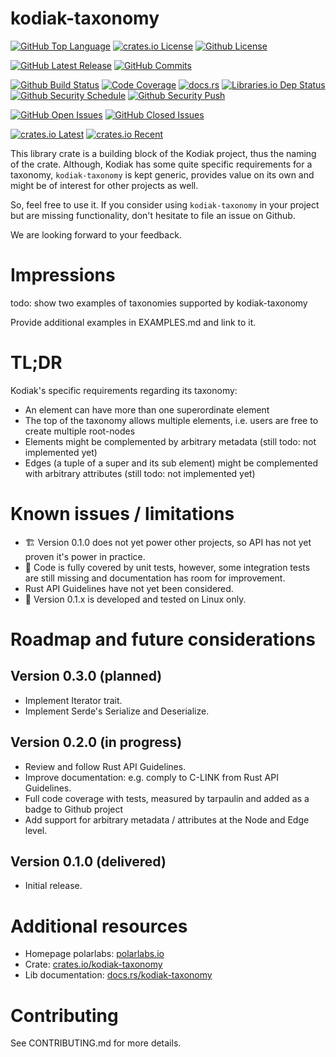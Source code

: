 # kodiak-taxonomy

[![GitHub Top Language]][lang]
[![crates.io License]][license-mit]
[![Github License]][license-apache]


[![GitHub Latest Release]][github-releases]
[![GitHub Commits]][github-commits]


[![Github Build Status]][github-actions-cargo-test]
[![Code Coverage]][codecov]
[![docs.rs]][docs]
[![Libraries.io Dep Status]][libraries]
[![Github Security Schedule]][github-actions-cargo-audit-on-schedule]
[![Github Security Push]][github-actions-cargo-audit-on-push]


[![GitHub Open Issues]][github-issues]
[![GitHub Closed Issues]][github-issues]


[![crates.io Latest]][crates]
[![crates.io Recent]][crates]

[Code Coverage]: https://img.shields.io/codecov/c/github/polarlabs/kodiak-taxonomy?logo=codecov&logoColor=ffffff&style=flat-square 
[codecov]: https://codecov.io/github/polarlabs/kodiak-taxonomy

[crates.io Recent]: https://img.shields.io/crates/dr/kodiak-taxonomy?logo=docs.rs&color=67001f&style=flat-square
[crates.io Latest]: https://img.shields.io/crates/v/kodiak-taxonomy?label=latest&logo=docs.rs&style=flat-square
[crates]: https://crates.io/crates/kodiak-taxonomy

[crates.io License]: https://img.shields.io/crates/l/kodiak-taxonomy?color=007ec6&style=flat-square
[GitHub License]: https://img.shields.io/github/license/polarlabs/kodiak-taxonomy?color=007ec6&style=flat-square
[license-mit]: https://choosealicense.com/licenses/mit/
[license-apache]: https://choosealicense.com/licenses/apache-2.0/

[docs.rs]: https://img.shields.io/docsrs/kodiak-taxonomy?logo=docs.rs&style=flat-square
[docs]: https://docs.rs/kodiak-taxonomy

[Github Build Status]: https://img.shields.io/github/workflow/status/polarlabs/kodiak-taxonomy/workflow-cargo-test?logo=github&label=tests&style=flat-square
[github-actions-cargo-test]: https://github.com/polarlabs/kodiak-taxonomy/actions/workflows/cargo-test.yml

[Github Security Schedule]: https://img.shields.io/github/workflow/status/polarlabs/kodiak-taxonomy/workflow-cargo-audit-on-schedule?logo=clockify&logoColor=ffffff&label=security%20audit&style=flat-square
[github-actions-cargo-audit-on-schedule]: https://github.com/polarlabs/kodiak-taxonomy/actions/workflows/cargo-audit-on-schedule.yml

[Github Security Push]: https://img.shields.io/github/workflow/status/polarlabs/kodiak-taxonomy/workflow-cargo-audit-on-push?logo=github&label=security%20audit&style=flat-square
[github-actions-cargo-audit-on-push]: https://github.com/polarlabs/kodiak-taxonomy/actions/workflows/cargo-audit-on-push.yml

[GitHub Top Language]: https://img.shields.io/github/languages/top/polarlabs/kodiak-taxonomy?color=dea584&logo=rust&style=flat-square
[lang]: https://www.rust-lang.org/

[GitHub Latest Release]: https://img.shields.io/github/v/release/polarlabs/kodiak-taxonomy?include_prereleases&sort=semver&logo=github&label=latest&style=flat-square
[github-releases]: https://github.com/polarlabs/kodiak-taxonomy/releases

[GitHub Commits]: https://img.shields.io/github/commits-since/polarlabs/kodiak-taxonomy/latest?include_prereleases&sort=semver&logo=github&style=flat-square
[github-commits]: https://github.com/polarlabs/kodiak-taxonomy/commits

[GitHub Open Issues]: https://img.shields.io/github/issues-raw/polarlabs/kodiak-taxonomy?logo=github&style=flat-square
[GitHub Closed Issues]: https://img.shields.io/github/issues-closed-raw/polarlabs/kodiak-taxonomy?logo=github&style=flat-square
[github-issues]: https://github.com/polarlabs/kodiak-taxonomy/issues

[Libraries.io Dep Status]: https://img.shields.io/librariesio/github/polarlabs/kodiak-taxonomy?logo=libraries.io&logoColor=ffffff&style=flat-square
[libraries]: https://libraries.io/cargo/kodiak-taxonomy

This library crate is a building block of the Kodiak project, thus the naming of the crate.
Although, Kodiak has some quite specific requirements for a taxonomy, `kodiak-taxonomy` is kept generic,
provides value on its own and might be of interest for other projects as well.

So, feel free to use it. If you consider using `kodiak-taxonomy` in your project but are missing functionality,
don't hesitate to file an issue on Github.

We are looking forward to your feedback.

# Impressions

todo: show two examples of taxonomies supported by kodiak-taxonomy

Provide additional examples in EXAMPLES.md and link to it.

# TL;DR

Kodiak's specific requirements regarding its taxonomy:
- An element can have more than one superordinate element
- The top of the taxonomy allows multiple elements, i.e. users are free to create multiple root-nodes
- Elements might be complemented by arbitrary metadata (still todo: not implemented yet)
- Edges (a tuple of a super and its sub element) might be complemented with arbitrary attributes (still todo: not implemented yet)

# Known issues / limitations
- 🏗️ Version 0.1.0 does not yet power other projects, so API has not yet proven it's power in practice.
- 🚧 Code is fully covered by unit tests, however, some integration tests are still missing and documentation has room for improvement.
- Rust API Guidelines have not yet been considered.
- 🐧 Version 0.1.x is developed and tested on Linux only.

# Roadmap and future considerations

## Version 0.3.0 (planned)
- Implement Iterator trait.
- Implement Serde's Serialize and Deserialize.

## Version 0.2.0 (in progress)
- Review and follow Rust API Guidelines.
- Improve documentation: e.g. comply to C-LINK from Rust API Guidelines.
- Full code coverage with tests, measured by tarpaulin and added as a badge to Github project 
- Add support for arbitrary metadata / attributes at the Node and Edge level.

## Version 0.1.0 (delivered)
- Initial release.

# Additional resources

- Homepage polarlabs: [polarlabs.io](https://www.polarlabs.io)
- Crate: [crates.io/kodiak-taxonomy](https://crates.io/crates/kodiak-taxonomy)
- Lib documentation: [docs.rs/kodiak-taxonomy](https://docs.rs/kodiak-taxonomy/)

# Contributing

See CONTRIBUTING.md for more details.
